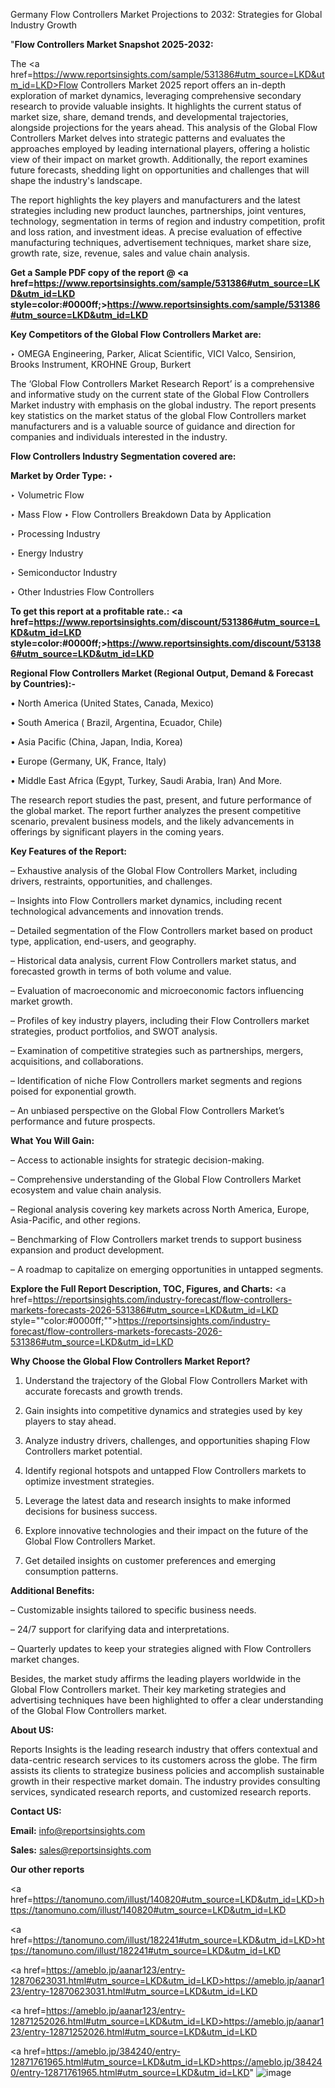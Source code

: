 Germany Flow Controllers Market Projections to 2032: Strategies for Global Industry Growth

"<strong>Flow Controllers Market Snapshot 2025-2032:</strong>

The <a href=https://www.reportsinsights.com/sample/531386#utm_source=LKD&utm_id=LKD>Flow Controllers Market</a> 2025 report offers an in-depth exploration of market dynamics, leveraging comprehensive secondary research to provide valuable insights. It highlights the current status of market size, share, demand trends, and developmental trajectories, alongside projections for the years ahead. This analysis of the Global Flow Controllers Market delves into strategic patterns and evaluates the approaches employed by leading international players, offering a holistic view of their impact on market growth. Additionally, the report examines future forecasts, shedding light on opportunities and challenges that will shape the industry's landscape.

The report highlights the key players and manufacturers and the latest strategies including new product launches, partnerships, joint ventures, technology, segmentation in terms of region and industry competition, profit and loss ration, and investment ideas. A precise evaluation of effective manufacturing techniques, advertisement techniques, market share size, growth rate, size, revenue, sales and value chain analysis.

<strong>Get a Sample PDF copy of the report @ <a href=https://www.reportsinsights.com/sample/531386#utm_source=LKD&utm_id=LKD style=color:#0000ff;>https://www.reportsinsights.com/sample/531386#utm_source=LKD&utm_id=LKD</a></strong>

<strong>Key Competitors of the Global Flow Controllers Market are:</strong>

‣ OMEGA Engineering, Parker, Alicat Scientific, VICI Valco, Sensirion, Brooks Instrument, KROHNE Group, Burkert

The ‘Global Flow Controllers Market Research Report’ is a comprehensive and informative study on the current state of the Global Flow Controllers Market industry with emphasis on the global industry. The report presents key statistics on the market status of the global Flow Controllers market manufacturers and is a valuable source of guidance and direction for companies and individuals interested in the industry.

<strong>Flow Controllers Industry Segmentation covered are:</strong>

<strong>Market by Order Type: </strong>
‣ 

‣ Volumetric Flow

‣ Mass Flow
‣ Flow Controllers Breakdown Data by Application

‣ Processing Industry

‣ Energy Industry

‣ Semiconductor Industry

‣ Other Industries
Flow Controllers

<strong>To get this report at a profitable rate.: <a href=https://www.reportsinsights.com/discount/531386#utm_source=LKD&utm_id=LKD style=color:#0000ff;>https://www.reportsinsights.com/discount/531386#utm_source=LKD&utm_id=LKD</a></strong>

<strong>Regional Flow Controllers Market (Regional Output, Demand &amp; Forecast by Countries):-</strong>

• North America (United States, Canada, Mexico)

• South America ( Brazil, Argentina, Ecuador, Chile)

• Asia Pacific (China, Japan, India, Korea)

• Europe (Germany, UK, France, Italy)

• Middle East Africa (Egypt, Turkey, Saudi Arabia, Iran) And More.

The research report studies the past, present, and future performance of the global market. The report further analyzes the present competitive scenario, prevalent business models, and the likely advancements in offerings by significant players in the coming years.

<strong>Key Features of the Report:</strong>

– Exhaustive analysis of the Global Flow Controllers Market, including drivers, restraints, opportunities, and challenges.

– Insights into Flow Controllers market dynamics, including recent technological advancements and innovation trends.

– Detailed segmentation of the Flow Controllers market based on product type, application, end-users, and geography.

– Historical data analysis, current Flow Controllers market status, and forecasted growth in terms of both volume and value.

– Evaluation of macroeconomic and microeconomic factors influencing market growth.

– Profiles of key industry players, including their Flow Controllers market strategies, product portfolios, and SWOT analysis.

– Examination of competitive strategies such as partnerships, mergers, acquisitions, and collaborations.

– Identification of niche Flow Controllers market segments and regions poised for exponential growth.

– An unbiased perspective on the Global Flow Controllers Market’s performance and future prospects.

<strong>What You Will Gain:</strong>

– Access to actionable insights for strategic decision-making.

– Comprehensive understanding of the Global Flow Controllers Market ecosystem and value chain analysis.

– Regional analysis covering key markets across North America, Europe, Asia-Pacific, and other regions.

– Benchmarking of Flow Controllers market trends to support business expansion and product development.

– A roadmap to capitalize on emerging opportunities in untapped segments.

<strong>Explore the Full Report Description, TOC, Figures, and Charts:</strong>
<a href=https://reportsinsights.com/industry-forecast/flow-controllers-markets-forecasts-2026-531386#utm_source=LKD&utm_id=LKD style=""color:#0000ff;"">https://reportsinsights.com/industry-forecast/flow-controllers-markets-forecasts-2026-531386#utm_source=LKD&utm_id=LKD</a>

<strong>Why Choose the Global Flow Controllers Market Report?</strong>

1. Understand the trajectory of the Global Flow Controllers Market with accurate forecasts and growth trends.

2. Gain insights into competitive dynamics and strategies used by key players to stay ahead.

3. Analyze industry drivers, challenges, and opportunities shaping Flow Controllers market potential.

4. Identify regional hotspots and untapped Flow Controllers markets to optimize investment strategies.

5. Leverage the latest data and research insights to make informed decisions for business success.

6. Explore innovative technologies and their impact on the future of the Global Flow Controllers Market.

7. Get detailed insights on customer preferences and emerging consumption patterns.

<strong>Additional Benefits:</strong>

– Customizable insights tailored to specific business needs.

– 24/7 support for clarifying data and interpretations.

– Quarterly updates to keep your strategies aligned with Flow Controllers market changes.

Besides, the market study affirms the leading players worldwide in the Global Flow Controllers market. Their key marketing strategies and advertising techniques have been highlighted to offer a clear understanding of the Global Flow Controllers market.

<strong><strong>About US</strong>:</strong>

Reports Insights is the leading research industry that offers contextual and data-centric research services to its customers across the globe. The firm assists its clients to strategize business policies and accomplish sustainable growth in their respective market domain. The industry provides consulting services, syndicated research reports, and customized research reports.

<strong>Contact US:</strong>

<p class=><b>Email:</b> <a href=mailto:info@reportsinsights.com>info@reportsinsights.com</a></p>
<p class=><b>Sales:</b> <a href=mailto:sales@reportsinsights.com>sales@reportsinsights.com</a></p>

<strong>Our other reports</strong>

<a href=https://tanomuno.com/illust/140820#utm_source=LKD&utm_id=LKD>https://tanomuno.com/illust/140820#utm_source=LKD&utm_id=LKD</a>

<a href=https://tanomuno.com/illust/182241#utm_source=LKD&utm_id=LKD>https://tanomuno.com/illust/182241#utm_source=LKD&utm_id=LKD</a>

<a href=https://ameblo.jp/aanar123/entry-12870623031.html#utm_source=LKD&utm_id=LKD>https://ameblo.jp/aanar123/entry-12870623031.html#utm_source=LKD&utm_id=LKD</a>

<a href=https://ameblo.jp/aanar123/entry-12871252026.html#utm_source=LKD&utm_id=LKD>https://ameblo.jp/aanar123/entry-12871252026.html#utm_source=LKD&utm_id=LKD</a>

<a href=https://ameblo.jp/384240/entry-12871761965.html#utm_source=LKD&utm_id=LKD>https://ameblo.jp/384240/entry-12871761965.html#utm_source=LKD&utm_id=LKD</a>"
![image](https://github.com/user-attachments/assets/894a5f5a-3b22-4e88-b68f-7cf1d04336b5)

